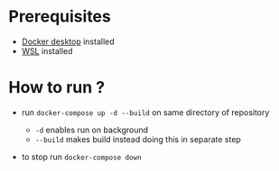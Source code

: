 # Prerequisites
- [Docker desktop](https://www.docker.com/products/docker-desktop/)  installed
- [WSL](https://learn.microsoft.com/en-us/windows/wsl/install) installed

# How to run ?

- run `docker-compose up -d --build` on same directory of repository
    - `-d` enables run on background
    - `--build` makes build instead doing this in separate step

- to stop run `docker-compose down`



